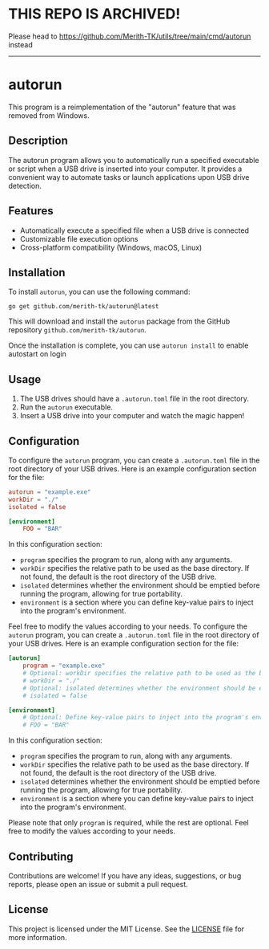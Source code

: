 # THIS REPO IS ARCHIVED! 
Please head to https://github.com/Merith-TK/utils/tree/main/cmd/autorun instead



-----
# autorun

This program is a reimplementation of the "autorun" feature that was removed from Windows.

## Description
The autorun program allows you to automatically run a specified executable or script when a USB drive is inserted into your computer. It provides a convenient way to automate tasks or launch applications upon USB drive detection.

## Features
- Automatically execute a specified file when a USB drive is connected
- Customizable file execution options
- Cross-platform compatibility (Windows, macOS, Linux)

## Installation
To install `autorun`, you can use the following command:

```shell
go get github.com/merith-tk/autorun@latest
```

This will download and install the `autorun` package from the GitHub repository `github.com/merith-tk/autorun`.

Once the installation is complete, you can use `autorun install` to enable autostart on login

## Usage
1. The USB drives should have a `.autorun.toml` file in the root directory.
2. Run the `autorun` executable.
3. Insert a USB drive into your computer and watch the magic happen!


## Configuration

To configure the `autorun` program, you can create a `.autorun.toml` file in the root directory of your USB drives. Here is an example configuration section for the file:

```toml
autorun = "example.exe"
workDir = "./"
isolated = false

[environment]
    FOO = "BAR"
```

In this configuration section:
- `program` specifies the program to run, along with any arguments.
- `workDir` specifies the relative path to be used as the base directory. If not found, the default is the root directory of the USB drive.
- `isolated` determines whether the environment should be emptied before running the program, allowing for true portability.
- `environment` is a section where you can define key-value pairs to inject into the program's environment.

Feel free to modify the values according to your needs.
To configure the `autorun` program, you can create a `.autorun.toml` file in the root directory of your USB drives. Here is an example configuration section for the file:

```toml
[autorun]
    program = "example.exe"
    # Optional: workDir specifies the relative path to be used as the base directory. If not found, the default is the root directory of the USB drive.
    # workDir = "./"
    # Optional: isolated determines whether the environment should be emptied before running the program, allowing for true portability.
    # isolated = false

[environment]
    # Optional: Define key-value pairs to inject into the program's environment.
    # FOO = "BAR"
```

In this configuration section:
- `program` specifies the program to run, along with any arguments.
- `workDir` specifies the relative path to be used as the base directory. If not found, the default is the root directory of the USB drive.
- `isolated` determines whether the environment should be emptied before running the program, allowing for true portability.
- `environment` is a section where you can define key-value pairs to inject into the program's environment.

Please note that only `program` is required, while the rest are optional. Feel free to modify the values according to your needs.


## Contributing
Contributions are welcome! If you have any ideas, suggestions, or bug reports, please open an issue or submit a pull request.

## License
This project is licensed under the MIT License. See the [LICENSE](LICENSE) file for more information.

